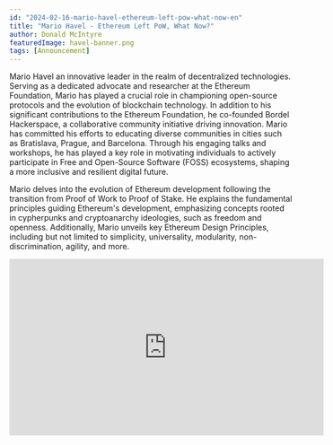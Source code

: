 ```yaml
---
id: "2024-02-16-mario-havel-ethereum-left-pow-what-now-en"
title: "Mario Havel - Ethereum Left PoW, What Now?"
author: Donald McIntyre
featuredImage: havel-banner.png
tags: [Announcement]
---
```


Mario Havel an innovative leader in the realm of decentralized technologies. Serving as a dedicated advocate and researcher at the Ethereum Foundation, Mario has played a crucial role in championing open-source protocols and the evolution of blockchain technology. In addition to his significant contributions to the Ethereum Foundation, he co-founded Bordel Hackerspace, a collaborative community initiative driving innovation. Mario has committed his efforts to educating diverse communities in cities such as Bratislava, Prague, and Barcelona. Through his engaging talks and workshops, he has played a key role in motivating individuals to actively participate in Free and Open-Source Software (FOSS) ecosystems, shaping a more inclusive and resilient digital future.

Mario delves into the evolution of Ethereum development following the transition from Proof of Work to Proof of Stake. He explains the fundamental principles guiding Ethereum's development, emphasizing concepts rooted in cypherpunks and cryptoanarchy ideologies, such as freedom and openness. Additionally, Mario unveils key Ethereum Design Principles, including but not limited to simplicity, universality, modularity, non-discrimination, agility, and more.

<iframe width="560" height="315" src="https://www.youtube.com/embed/vZDP06i7ifw?si=EDt7yDYuaI6xizDx" title="YouTube video player" frameborder="0" allow="accelerometer; autoplay; clipboard-write; encrypted-media; gyroscope; picture-in-picture; web-share" allowfullscreen></iframe>
